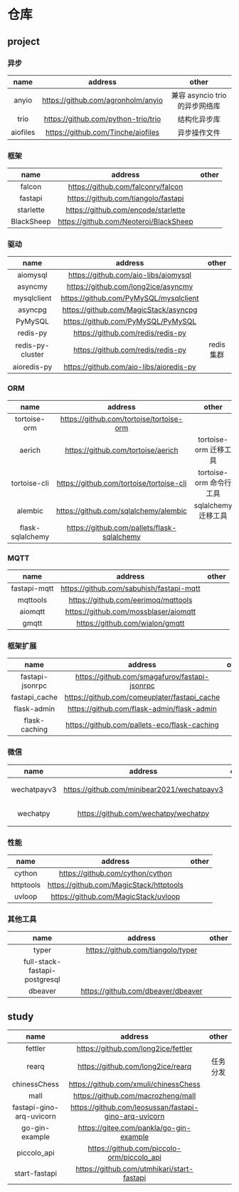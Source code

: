 # 仓库

## project

### 异步

| name | address | other |
| :-: | :-: | :-: |
| anyio | <https://github.com/agronholm/anyio> | 兼容 asyncio trio 的异步网络库 |
| trio | <https://github.com/python-trio/trio> | 结构化异步库 |
| aiofiles | <https://github.com/Tinche/aiofiles> | 异步操作文件 |

### 框架

| name | address | other |
| :-: | :-: | :-: |
| falcon | <https://github.com/falconry/falcon> |  |
| fastapi | <https://github.com/tiangolo/fastapi> |  |
| starlette | <https://github.com/encode/starlette> |  |
| BlackSheep | <https://github.com/Neoteroi/BlackSheep> |  |

### 驱动

| name | address | other |
| :-: | :-: | :-: |
| aiomysql | <https://github.com/aio-libs/aiomysql> |  |
| asyncmy | <https://github.com/long2ice/asyncmy> | |
| mysqlclient | <https://github.com/PyMySQL/mysqlclient> | |
| asyncpg | <https://github.com/MagicStack/asyncpg> | |
| PyMySQL | <https://github.com/PyMySQL/PyMySQL> |  |
| redis-py | <https://github.com/redis/redis-py> |  |
| redis-py-cluster | <https://github.com/redis/redis-py> | redis 集群 |
| aioredis-py | <https://github.com/aio-libs/aioredis-py> |  |

### ORM

| name | address | other |
| :-: | :-: | :-: |
| tortoise-orm | <https://github.com/tortoise/tortoise-orm> |  |
| aerich | <https://github.com/tortoise/aerich> | tortoise-orm 迁移工具 |
| tortoise-cli | <https://github.com/tortoise/tortoise-cli> | tortoise-orm 命令行工具 |
| alembic | <https://github.com/sqlalchemy/alembic> | sqlalchemy 迁移工具 |
| flask-sqlalchemy | <https://github.com/pallets/flask-sqlalchemy> |  |

### MQTT

| name | address | other |
| :-: | :-: | :-: |
| fastapi-mqtt | <https://github.com/sabuhish/fastapi-mqtt> |  |
| mqttools | <https://github.com/eerimoq/mqttools> |  |
| aiomqtt | <https://github.com/mossblaser/aiomqtt> |  |
| gmqtt | <https://github.com/wialon/gmqtt> |  |

### 框架扩展

| name | address | other |
| :-: | :-: | :-: |
| fastapi-jsonrpc | <https://github.com/smagafurov/fastapi-jsonrpc> |  |
| fastapi_cache | <https://github.com/comeuplater/fastapi_cache> |  |
| flask-admin | <https://github.com/flask-admin/flask-admin> |  |
| flask-caching | <https://github.com/pallets-eco/flask-caching> |  |

### 微信

| name | address | other |
| :-: | :-: | :-: |
| wechatpayv3 | <https://github.com/minibear2021/wechatpayv3> | 微信支付 |
| wechatpy | <https://github.com/wechatpy/wechatpy> | 微信开发 |

### 性能

| name | address | other |
| :-: | :-: | :-: |
| cython | <https://github.com/cython/cython> |  |
| httptools | <https://github.com/MagicStack/httptools> |  |
| uvloop | <https://github.com/MagicStack/uvloop> |  |

### 其他工具

| name | address | other |
| :-: | :-: | :-: |
| typer | <https://github.com/tiangolo/typer> |  |
| full-stack-fastapi-postgresql |  |  |
| dbeaver | <https://github.com/dbeaver/dbeaver> |  |

## study

| name | address | other |
| :-: | :-: | :-: |
| fettler | <https://github.com/long2ice/fettler> |  |
| rearq | <https://github.com/long2ice/rearq> | 任务分发 |
| chinessChess | <https://github.com/xmuli/chinessChess> |  |
| mall | <https://github.com/macrozheng/mall> |  |
| fastapi-gino-arq-uvicorn | <https://github.com/leosussan/fastapi-gino-arq-uvicorn> |  |
| go-gin-example | <https://gitee.com/pankla/go-gin-example> |  |
| piccolo_api | <https://github.com/piccolo-orm/piccolo_api> |  |
| start-fastapi | <https://github.com/utmhikari/start-fastapi> |  |

